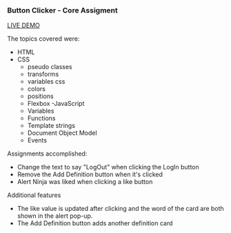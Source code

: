 ### Button Clicker - Core Assigment

[LIVE DEMO]("DEMO")

The topics covered were:

- HTML
- CSS
  - pseudo classes
  - transforms
  - variables css
  - colors
  - positions
  - Flexbox
    -JavaScript
  - Variables
  - Functions
  - Template strings
  - Document Object Model
  - Events

Assignments accomplished:

- Change the text to say "LogOut" when clicking the LogIn button
- Remove the Add Definition button when it's clicked
- Alert Ninja was liked when clicking a like button

Additional features

- The like value is updated after clicking and the word of the card are both shown in the alert pop-up.
- The Add Definition button adds another definition card
